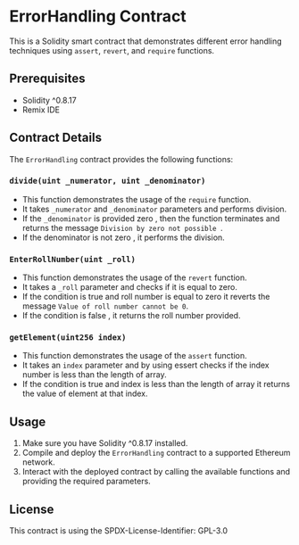 # ErrorHandling Contract

This is a Solidity smart contract that demonstrates different error handling techniques using `assert`, `revert`, and `require` functions.

## Prerequisites

- Solidity ^0.8.17
- Remix IDE

## Contract Details

The `ErrorHandling` contract provides the following functions:

### `divide(uint _numerator, uint _denominator)`

- This function demonstrates the usage of the `require` function.
- It takes `_numerator` and `_denominator` parameters and performs division.
- If the `_denominator` is provided zero , then the function terminates and returns the message `Division by zero not possible `.
- If the denominator is not zero , it performs the division.

### `EnterRollNumber(uint _roll)`

- This function demonstrates the usage of the `revert` function.
- It takes a `_roll` parameter and checks if it is equal to zero.
- If the condition is true and roll number is equal to zero it reverts the message `Value of roll number cannot be 0`.
- If the condition is false , it returns the roll number provided. 

### `getElement(uint256 index)`

- This function demonstrates the usage of the `assert` function.
- It takes an `index` parameter and by using essert checks if the index number is less than the length of array.
- If the condition is true and index is less than the length of array it returns the value of element at that index.

## Usage

1. Make sure you have Solidity ^0.8.17 installed.
2. Compile and deploy the `ErrorHandling` contract to a supported Ethereum network.
3. Interact with the deployed contract by calling the available functions and providing the required parameters.

## License

This contract is using the SPDX-License-Identifier: GPL-3.0
